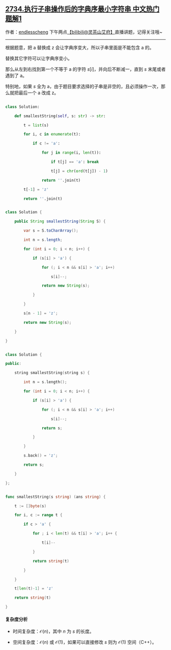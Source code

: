 ## [2734.执行子串操作后的字典序最小字符串 中文热门题解1](https://leetcode.cn/problems/lexicographically-smallest-string-after-substring-operation/solutions/100000/tan-xin-pythonjavacgo-by-endlesscheng-gm1d)

作者：[endlesscheng](https://leetcode.cn/u/endlesscheng)
下午两点[【biIibiIi@灵茶山艾府】](https://b23.tv/JMcHRRp)直播讲题，记得关注哦~

---

根据题意，把 a 替换成 z 会让字典序变大，所以子串里面是不能包含 a 的。

替换其它字符可以让字典序变小。

那么从左到右找到第一个不等于 a 的字符 $s[i]$，并向后不断减一，直到 $s$ 末尾或者遇到了 a。

特别地，如果 $s$ 全为 a，由于题目要求选择的子串是非空的，且必须操作一次，那么就把最后一个 a 改成 z。

```py [sol-Python3]
class Solution:
    def smallestString(self, s: str) -> str:
        t = list(s)
        for i, c in enumerate(t):
            if c != 'a':
                for j in range(i, len(t)):
                    if t[j] == 'a': break
                    t[j] = chr(ord(t[j]) - 1)
                return ''.join(t)
        t[-1] = 'z'
        return ''.join(t)
```

```java [sol-Java]
class Solution {
    public String smallestString(String S) {
        var s = S.toCharArray();
        int n = s.length;
        for (int i = 0; i < n; i++) {
            if (s[i] > 'a') {
                for (; i < n && s[i] > 'a'; i++)
                    s[i]--;
                return new String(s);
            }
        }
        s[n - 1] = 'z';
        return new String(s);
    }
}
```

```cpp [sol-C++]
class Solution {
public:
    string smallestString(string s) {
        int n = s.length();
        for (int i = 0; i < n; i++) {
            if (s[i] > 'a') {
                for (; i < n && s[i] > 'a'; i++)
                    s[i]--;
                return s;
            }
        }
        s.back() = 'z';
        return s;
    }
};
```

```go [sol-Go]
func smallestString(s string) (ans string) {
	t := []byte(s)
	for i, c := range t {
		if c > 'a' {
			for ; i < len(t) && t[i] > 'a'; i++ {
				t[i]--
			}
			return string(t)
		}
	}
	t[len(t)-1] = 'z'
	return string(t)
}
```

#### 复杂度分析

- 时间复杂度：$\mathcal{O}(n)$，其中 $n$ 为 $s$ 的长度。
- 空间复杂度：$\mathcal{O}(n)$ 或 $\mathcal{O}(1)$，如果可以直接修改 $s$ 则为 $\mathcal{O}(1)$ 空间（C++）。
